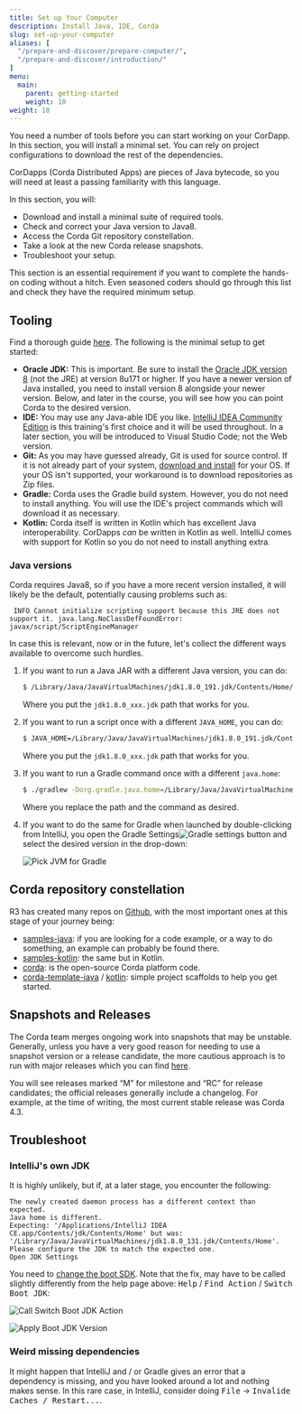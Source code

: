 ```yaml
---
title: Set up Your Computer
description: Install Java, IDE, Corda
slug: set-up-your-computer
aliases: [
  "/prepare-and-discover/prepare-computer/",
  "/prepare-and-discover/introduction/"
]
menu:
  main:
    parent: getting-started
    weight: 10  
weight: 10
---
```



You need a number of tools before you can start working on your CorDapp. In this section, you will install a minimal set. You can rely on project configurations to download the rest of the dependencies.

CorDapps (Corda Distributed Apps) are pieces of Java bytecode, so you will need at least a passing familiarity with this language.

In this section, you will:

- Download and install a minimal suite of required tools.
- Check and correct your Java version to Java8.
- Access the Corda Git repository constellation.
- Take a look at the new Corda release snapshots.
- Troubleshoot your setup.

This section is an essential requirement if you want to complete the hands-on coding without a hitch. Even seasoned coders should go through this list and check they have the required minimum setup.

## Tooling

Find a thorough guide [here](https://docs.r3.com/en/platform/corda/4.8/open-source/getting-set-up.html). The following is the minimal setup to get started:

- **Oracle JDK:** This is important. Be sure to install the [Oracle JDK version 8](https://www.oracle.com/java/technologies/javase/javase-jdk8-downloads.html) (not the JRE) at version 8u171 or higher. If you have a newer version of Java installed, you need to install version 8 alongside your newer version. Below, and later in the course, you will see how you can point Corda to the desired version.
- **IDE:** You may use any Java-able IDE you like. [IntelliJ IDEA Community Edition](https://www.jetbrains.com/idea/download/#section=mac) is this training's first choice and it will be used throughout. In a later section, you will be introduced to Visual Studio Code; not the Web version.
- **Git:** As you may have guessed already, Git is used for source control. If it is not already part of your system, [download and install](https://git-scm.com/downloads) for your OS. If your OS isn't supported, your workaround is to download repositories as Zip files.
- **Gradle:** Corda uses the Gradle build system. However, you do not need to install anything. You will use the IDE's project commands which will download it as necessary.
- **Kotlin:** Corda itself is written in Kotlin which has excellent Java interoperability. CorDapps _can_ be written in Kotlin as well. IntelliJ comes with support for Kotlin so you do not need to install anything extra.

### Java versions

Corda requires Java8, so if you have a more recent version installed, it will likely be the default, potentially causing problems such as:

```
 INFO Cannot initialize scripting support because this JRE does not support it. java.lang.NoClassDefFoundError: javax/script/ScriptEngineManager
```
In case this is relevant, now or in the future, let's collect the different ways available to overcome such hurdles.

1. If you want to run a Java JAR with a different Java version, you can do:

    ```bash
    $ /Library/Java/JavaVirtualMachines/jdk1.8.0_191.jdk/Contents/Home/bin/java -jar corda.jar
    ```
    Where you put the `jdk1.8.0_xxx.jdk` path that works for you.
2. If you want to run a script once with a different `JAVA_HOME`, you can do:

    ```bash
    $ JAVA_HOME=/Library/Java/JavaVirtualMachines/jdk1.8.0_191.jdk/Contents/Home YOUR_SCRIPT
    ```
    Where you put the `jdk1.8.0_xxx.jdk` path that works for you.
3. If you want to run a Gradle command once with a different `java.home`:

    ```bash
    $ ./gradlew -Dorg.gradle.java.home=/Library/Java/JavaVirtualMachines/jdk1.8.0_191.jdk/Contents/Home build
    ```
    Where you replace the path and the command as desired.
4. If you want to do the same for Gradle when launched by double-clicking from IntelliJ, you open the Gradle Settings![Gradle settings button](/getting-started/gradle_settings_button.png) and select the desired version in the drop-down:

    ![Pick JVM for Gradle](/getting-started/pick_jvm_for_gradle.png)

## Corda repository constellation

R3 has created many repos on [Github](https://github.com/corda), with the most important ones at this stage of your journey being:

- [samples-java](https://github.com/corda/samples-java): if you are looking for a code example, or a way to do something, an example can probably be found there.
- [samples-kotlin](https://github.com/corda/samples-kotlin): the same but in Kotlin.
- [corda](https://github.com/corda/corda/): is the open-source Corda platform code.
- [corda-template-java](https://github.com/corda/cordapp-template-java) / [kotlin](https://github.com/corda/cordapp-template-kotlin): simple project scaffolds to help you get started.

## Snapshots and Releases

The Corda team merges ongoing work into snapshots that may be unstable. Generally, unless you have a very good reason for needing to use a snapshot version or a release candidate, the more cautious approach is to run with major releases which you can find [here](https://github.com/corda/corda/releases).

You will see releases marked “M” for milestone and “RC” for release candidates; the official releases generally include a changelog. For example, at the time of writing, the most current stable release was Corda 4.3.

## Troubleshoot

### IntelliJ's own JDK

It is highly unlikely, but if, at a later stage, you encounter the following:

```
The newly created daemon process has a different context than expected.
Java home is different.
Expecting: '/Applications/IntelliJ IDEA CE.app/Contents/jdk/Contents/Home' but was: '/Library/Java/JavaVirtualMachines/jdk1.8.0_131.jdk/Contents/Home'.
Please configure the JDK to match the expected one.
Open JDK Settings
```
You need to [change the boot SDK](https://intellij-support.jetbrains.com/hc/en-us/articles/206544879-Selecting-the-JDK-version-the-IDE-will-run-under). Note that the fix, may have to be called slightly differently from the help page above: <kbd>Help</kbd> / <kbd>Find Action</kbd> / <kbd>Switch Boot JDK</kbd>:

![Call Switch Boot JDK Action](/getting-started/switch_boot_jdk_1.png)

![Apply Boot JDK Version](/getting-started/switch_boot_jdk_2.png)

### Weird missing dependencies

It might happen that IntelliJ and&nbsp;/ or Gradle gives an error that a dependency is missing, and you have looked around a lot and nothing makes sense. In this rare case, in IntelliJ, consider doing <kbd>File</kbd> -> <kbd>Invalide Caches / Restart...</kbd>.
